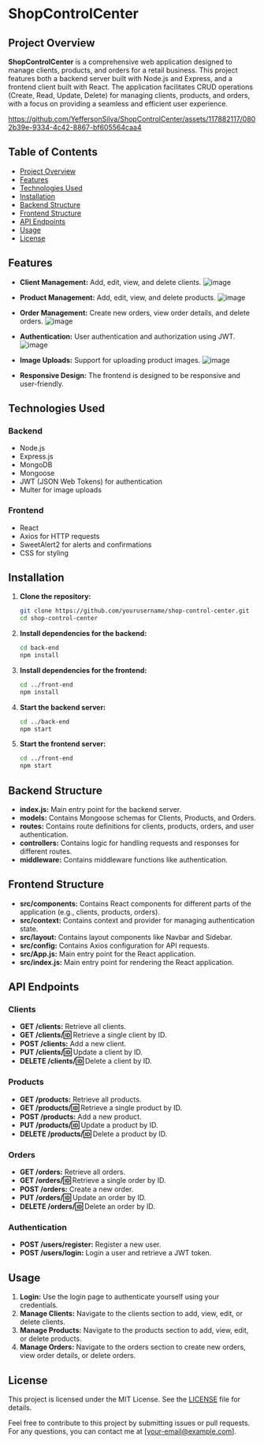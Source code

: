 # ShopControlCenter

## Project Overview

**ShopControlCenter** is a comprehensive web application designed to manage clients, products, and orders for a retail business. This project features both a backend server built with Node.js and Express, and a frontend client built with React. The application facilitates CRUD operations (Create, Read, Update, Delete) for managing clients, products, and orders, with a focus on providing a seamless and efficient user experience.


https://github.com/YeffersonSilva/ShopControlCenter/assets/117882117/0802b39e-9334-4c42-8867-bf605564caa4




## Table of Contents

- [Project Overview](#project-overview)
- [Features](#features)
- [Technologies Used](#technologies-used)
- [Installation](#installation)
- [Backend Structure](#backend-structure)
- [Frontend Structure](#frontend-structure)
- [API Endpoints](#api-endpoints)
- [Usage](#usage)
- [License](#license)

## Features

- **Client Management:** Add, edit, view, and delete clients.
 ![image](https://github.com/YeffersonSilva/ShopControlCenter/assets/117882117/3994b173-fad5-42b5-a737-1b7b00fe17ac)


- **Product Management:** Add, edit, view, and delete products.
 ![image](https://github.com/YeffersonSilva/ShopControlCenter/assets/117882117/a12971a9-6175-4470-af31-1d307e4e8900)


- **Order Management:** Create new orders, view order details, and delete orders.
  ![image](https://github.com/YeffersonSilva/ShopControlCenter/assets/117882117/bdd4e7ca-fac9-498e-8e4c-aaf93ea3c137)

- **Authentication:** User authentication and authorization using JWT.
 ![image](https://github.com/YeffersonSilva/ShopControlCenter/assets/117882117/1604933b-ed29-40ab-b823-b3e9876c22b3)

- **Image Uploads:** Support for uploading product images.
 ![image](https://github.com/YeffersonSilva/ShopControlCenter/assets/117882117/764b7939-582f-413a-aecc-b367f494d670)

- **Responsive Design:** The frontend is designed to be responsive and user-friendly.

## Technologies Used

### Backend
- Node.js
- Express.js
- MongoDB
- Mongoose
- JWT (JSON Web Tokens) for authentication
- Multer for image uploads

### Frontend
- React
- Axios for HTTP requests
- SweetAlert2 for alerts and confirmations
- CSS for styling

## Installation

1. **Clone the repository:**

    ```bash
    git clone https://github.com/yourusername/shop-control-center.git
    cd shop-control-center
    ```

2. **Install dependencies for the backend:**

    ```bash
    cd back-end
    npm install
    ```

3. **Install dependencies for the frontend:**

    ```bash
    cd ../front-end
    npm install
    ```

4. **Start the backend server:**

    ```bash
    cd ../back-end
    npm start
    ```

5. **Start the frontend server:**

    ```bash
    cd ../front-end
    npm start
    ```

## Backend Structure

- **index.js:** Main entry point for the backend server.
- **models:** Contains Mongoose schemas for Clients, Products, and Orders.
- **routes:** Contains route definitions for clients, products, orders, and user authentication.
- **controllers:** Contains logic for handling requests and responses for different routes.
- **middleware:** Contains middleware functions like authentication.

## Frontend Structure

- **src/components:** Contains React components for different parts of the application (e.g., clients, products, orders).
- **src/context:** Contains context and provider for managing authentication state.
- **src/layout:** Contains layout components like Navbar and Sidebar.
- **src/config:** Contains Axios configuration for API requests.
- **src/App.js:** Main entry point for the React application.
- **src/index.js:** Main entry point for rendering the React application.


## API Endpoints

### Clients
- **GET /clients:** Retrieve all clients.
- **GET /clients/:id:** Retrieve a single client by ID.
- **POST /clients:** Add a new client.
- **PUT /clients/:id:** Update a client by ID.
- **DELETE /clients/:id:** Delete a client by ID.

### Products
- **GET /products:** Retrieve all products.
- **GET /products/:id:** Retrieve a single product by ID.
- **POST /products:** Add a new product.
- **PUT /products/:id:** Update a product by ID.
- **DELETE /products/:id:** Delete a product by ID.

### Orders
- **GET /orders:** Retrieve all orders.
- **GET /orders/:id:** Retrieve a single order by ID.
- **POST /orders:** Create a new order.
- **PUT /orders/:id:** Update an order by ID.
- **DELETE /orders/:id:** Delete an order by ID.

### Authentication
- **POST /users/register:** Register a new user.
- **POST /users/login:** Login a user and retrieve a JWT token.

## Usage

1. **Login:** Use the login page to authenticate yourself using your credentials.
2. **Manage Clients:** Navigate to the clients section to add, view, edit, or delete clients.
3. **Manage Products:** Navigate to the products section to add, view, edit, or delete products.
4. **Manage Orders:** Navigate to the orders section to create new orders, view order details, or delete orders.

## License

This project is licensed under the MIT License. See the [LICENSE](LICENSE) file for details.

Feel free to contribute to this project by submitting issues or pull requests. For any questions, you can contact me at [your-email@example.com].
